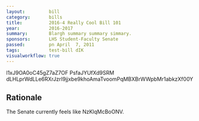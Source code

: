 ```yaml
---
layout:         bill
category:       bills
title:          2016-4 Really Cool Bill 101
year:           2016-2017
summary:        Blargh summary summary simmary.
sponsors:       LHS Student-Faculty Senate
passed:         pn April  7, 2011
tags:           test-bill dIK
visualworkflow: true
---
```



l1xJ9OA0oC45gZ7aZ7OF PsfaJYUfXd9SRM dLHLprWdLLe6RXrJzrI9jjxbe9khoAmaTvoomPqMBXBrWWpbMr1abkzXf00Y 




Rationale
---------
The Senate currently feels like NzKlqMcBoONV.
